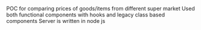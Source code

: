 POC for comparing prices of goods/items from different super market
Used both functional components with hooks and legacy class based components
Server is written in node js
